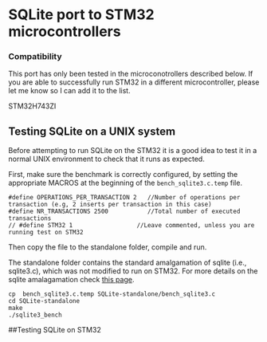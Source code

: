 # SQLite port to STM32 microcontrollers

### Compatibility
This port has only been tested in the microconotrollers described below. If you are able to successfully run STM32 in a different microcontroller, please let me know so I can add it to the list.

STM32H743ZI

## Testing SQLite on a UNIX system

Before attempting to run SQLite on the STM32 it is a good idea to test it in a normal UNIX environment to check that it runs as expected.

First, make sure the benchmark is correctly configured, by setting the appropriate MACROS at the beginning of the  `bench_sqlite3.c.temp` file.

```
#define OPERATIONS_PER_TRANSACTION 2   //Number of operations per transaction (e.g, 2 inserts per transaction in this case)
#define NR_TRANSACTIONS 2500           //Total number of executed transactions
// #define STM32 1                  //Leave commented, unless you are running test on STM32
```

Then copy the file to the standalone folder, compile and run. 

The standalone folder contains the standard amalgamation of sqlite (i.e., sqlite3.c), which was not modified to run on STM32. For more details on the sqlite amalagamation check [this page]([https://www.google.com](https://www.sqlite.org/amalgamation.html)https://www.sqlite.org/amalgamation.html).

```
cp  bench_sqlite3.c.temp SQLite-standalone/bench_sqlite3.c
cd SQLite-standalone
make
./sqlite3_bench
```

##Testing SQLite on STM32
